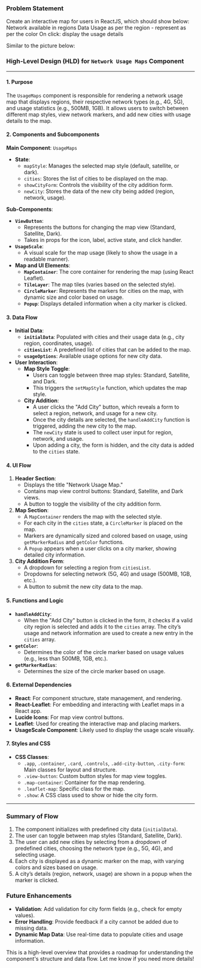 ### Problem Statement

Create an interactive map for users in ReactJS, which should show below:
Network available in regions
Data Usage as per the region - represent as per the color
On click: display the usage details

Similar to the picture below:

### **High-Level Design (HLD) for `Network Usage Maps` Component**

---

#### **1\. Purpose**

The `UsageMaps` component is responsible for rendering a network usage map that displays regions, their respective network types (e.g., 4G, 5G), and usage statistics (e.g., 500MB, 1GB). It allows users to switch between different map styles, view network markers, and add new cities with usage details to the map.

#### **2\. Components and Subcomponents**

**Main Component**: `UsageMaps`

- **State**:
  - `mapStyle`: Manages the selected map style (default, satellite, or dark).
  - `cities`: Stores the list of cities to be displayed on the map.
  - `showCityForm`: Controls the visibility of the city addition form.
  - `newCity`: Stores the data of the new city being added (region, network, usage).

**Sub-Components**:

- **`ViewButton`**:
  - Represents the buttons for changing the map view (Standard, Satellite, Dark).
  - Takes in props for the icon, label, active state, and click handler.
- **`UsageScale`**:
  - A visual scale for the map usage (likely to show the usage in a readable manner).
- **Map and UI Elements**:
  - **`MapContainer`**: The core container for rendering the map (using React Leaflet).
  - **`TileLayer`**: The map tiles (varies based on the selected style).
  - **`CircleMarker`**: Represents the markers for cities on the map, with dynamic size and color based on usage.
  - **`Popup`**: Displays detailed information when a city marker is clicked.

#### **3\. Data Flow**

- **Initial Data**:
  - **`initialData`**: Populated with cities and their usage data (e.g., city region, coordinates, usage).
  - **`citiesList`**: A predefined list of cities that can be added to the map.
  - **`usageOptions`**: Available usage options for new city data.
- **User Interaction**:
  - **Map Style Toggle**:
    - Users can toggle between three map styles: Standard, Satellite, and Dark.
    - This triggers the `setMapStyle` function, which updates the map style.
  - **City Addition**:
    - A user clicks the "Add City" button, which reveals a form to select a region, network, and usage for a new city.
    - Once the city details are selected, the `handleAddCity` function is triggered, adding the new city to the map.
    - The `newCity` state is used to collect user input for region, network, and usage.
    - Upon adding a city, the form is hidden, and the city data is added to the `cities` state.

#### **4\. UI Flow**

1. **Header Section**:
   - Displays the title "Network Usage Map."
   - Contains map view control buttons: Standard, Satellite, and Dark views.
   - A button to toggle the visibility of the city addition form.
2. **Map Section**:
   - A `MapContainer` renders the map with the selected style.
   - For each city in the `cities` state, a `CircleMarker` is placed on the map.
   - Markers are dynamically sized and colored based on usage, using `getMarkerRadius` and `getColor` functions.
   - A `Popup` appears when a user clicks on a city marker, showing detailed city information.
3. **City Addition Form**:
   - A dropdown for selecting a region from `citiesList`.
   - Dropdowns for selecting network (5G, 4G) and usage (500MB, 1GB, etc.).
   - A button to submit the new city data to the map.

#### **5\. Functions and Logic**

- **`handleAddCity`**:
  - When the "Add City" button is clicked in the form, it checks if a valid city region is selected and adds it to the `cities` array. The city’s usage and network information are used to create a new entry in the `cities` array.
- **`getColor`**:
  - Determines the color of the circle marker based on usage values (e.g., less than 500MB, 1GB, etc.).
- **`getMarkerRadius`**:
  - Determines the size of the circle marker based on usage.

#### **6\. External Dependencies**

- **React**: For component structure, state management, and rendering.
- **React-Leaflet**: For embedding and interacting with Leaflet maps in a React app.
- **Lucide Icons**: For map view control buttons.
- **Leaflet**: Used for creating the interactive map and placing markers.
- **UsageScale Component**: Likely used to display the usage scale visually.

#### **7\. Styles and CSS**

- **CSS Classes**:
  - `.app`, `.container`, `.card`, `.controls`, `.add-city-button`, `.city-form`: Main classes for layout and structure.
  - `.view-button`: Custom button styles for map view toggles.
  - `.map-container`: Container for the map rendering.
  - `.leaflet-map`: Specific class for the map.
  - `.show`: A CSS class used to show or hide the city form.

---

### **Summary of Flow**

1. The component initializes with predefined city data (`initialData`).
2. The user can toggle between map styles (Standard, Satellite, Dark).
3. The user can add new cities by selecting from a dropdown of predefined cities, choosing the network type (e.g., 5G, 4G), and selecting usage.
4. Each city is displayed as a dynamic marker on the map, with varying colors and sizes based on usage.
5. A city’s details (region, network, usage) are shown in a popup when the marker is clicked.

### **Future Enhancements**

- **Validation**: Add validation for city form fields (e.g., check for empty values).
- **Error Handling**: Provide feedback if a city cannot be added due to missing data.
- **Dynamic Map Data**: Use real-time data to populate cities and usage information.

This is a high-level overview that provides a roadmap for understanding the component's structure and data flow. Let me know if you need more details\!
